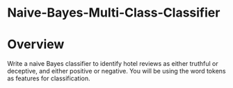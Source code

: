 # Naive-Bayes-Multi-Class-Classifier

# Overview
Write a naive Bayes classifier to identify hotel reviews as either truthful or deceptive, and either positive or negative. You will be using the word tokens as features for classification.

